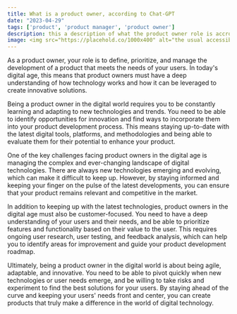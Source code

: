 ```yaml
---
title: What is a product owner, according to Chat-GPT 
date: "2023-04-29"
tags: ['product', 'product manager', 'product owner']
description: this a description of what the product owner role is accroding to Chat-GPT 
image: <img src="https://placehold.co/1000x400" alt="the usual accessibilty stuff here!">
---
```

As a product owner, your role is to define, prioritize, and manage the development of a product that meets the needs of your users. In today's digital age, this means that product owners must have a deep understanding of how technology works and how it can be leveraged to create innovative solutions.

Being a product owner in the digital world requires you to be constantly learning and adapting to new technologies and trends. You need to be able to identify opportunities for innovation and find ways to incorporate them into your product development process. This means staying up-to-date with the latest digital tools, platforms, and methodologies and being able to evaluate them for their potential to enhance your product.

One of the key challenges facing product owners in the digital age is managing the complex and ever-changing landscape of digital technologies. There are always new technologies emerging and evolving, which can make it difficult to keep up. However, by staying informed and keeping your finger on the pulse of the latest developments, you can ensure that your product remains relevant and competitive in the market.

In addition to keeping up with the latest technologies, product owners in the digital age must also be customer-focused. You need to have a deep understanding of your users and their needs, and be able to prioritize features and functionality based on their value to the user. This requires ongoing user research, user testing, and feedback analysis, which can help you to identify areas for improvement and guide your product development roadmap.

Ultimately, being a product owner in the digital world is about being agile, adaptable, and innovative. You need to be able to pivot quickly when new technologies or user needs emerge, and be willing to take risks and experiment to find the best solutions for your users. By staying ahead of the curve and keeping your users' needs front and center, you can create products that truly make a difference in the world of digital technology.